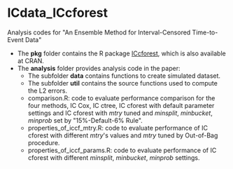 # ICdata_ICcforest
Analysis codes for "An Ensemble Method for Interval-Censored Time-to-Event Data"
- The **pkg** folder contains the R package [ICcforest](https://github.com/cran/ICcforest), which is also available at CRAN.
- The **analysis** folder provides analysis code in the paper:
  - The subfolder **data** contains functions to create simulated dataset.
  - The subfolder **util** contains the source functions used to compute the L2 errors. 
  - comparison.R: code to evaluate performance comparison for the four methods, IC Cox, IC ctree, IC cforest with default parameter settings and IC cforest with _mtry_ tuned and _minsplit_, _minbucket_, _minprob_ set by "15%-Default-6% Rule".
  - properties_of_iccf_mtry.R: code to evaluate performance of IC cforest with different _mtry_'s values and _mtry_ tuned by Out-of-Bag procedure.
  - properties_of_iccf_params.R: code to evaluate performance of IC cforest with different _minsplit_, _minbucket_, _minprob_ settings.
